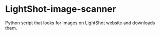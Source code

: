 # LightShot-image-scanner
 Python script that looks for images on LightShot website and downloads them.

